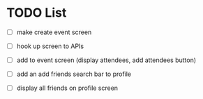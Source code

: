 # TODO List

- [ ] make create event screen
- [ ] hook up screen to APIs
- [ ] add to event screen (display attendees, add attendees button)
- [ ] add an add friends search bar to profile
- [ ] display all friends on profile screen

